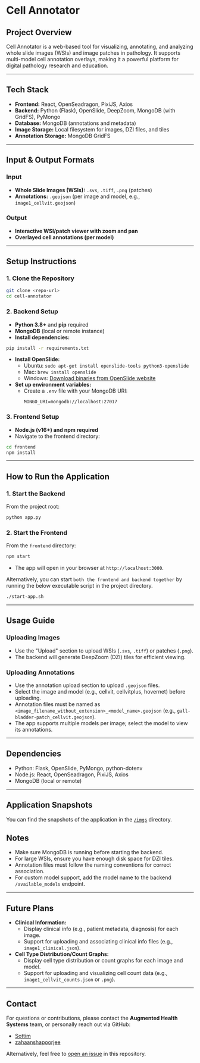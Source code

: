# Cell Annotator

## Project Overview

Cell Annotator is a web-based tool for visualizing, annotating, and analyzing whole slide images (WSIs) and image patches in pathology. It supports multi-model cell annotation overlays, making it a powerful platform for digital pathology research and education.

---

## Tech Stack

- **Frontend:** React, OpenSeadragon, PixiJS, Axios
- **Backend:** Python (Flask), OpenSlide, DeepZoom, MongoDB (with GridFS), PyMongo
- **Database:** MongoDB (annotations and metadata)
- **Image Storage:** Local filesystem for images, DZI files, and tiles
- **Annotation Storage:** MongoDB GridFS

---

## Input & Output Formats

### Input
- **Whole Slide Images (WSIs):** `.svs`, `.tiff`, `.png` (patches)
- **Annotations:** `.geojson` (per image and model, e.g., `image1_cellvit.geojson`)

### Output
- **Interactive WSI/patch viewer with zoom and pan**
- **Overlayed cell annotations (per model)**

---

## Setup Instructions

### 1. Clone the Repository
```bash
git clone <repo-url>
cd cell-annotator
```

### 2. Backend Setup
- **Python 3.8+** and **pip** required
- **MongoDB** (local or remote instance)
- **Install dependencies:**
```bash
pip install -r requirements.txt
```
- **Install OpenSlide:**
  - Ubuntu: `sudo apt-get install openslide-tools python3-openslide`
  - Mac: `brew install openslide`
  - Windows: [Download binaries from OpenSlide website](https://openslide.org/download/)
- **Set up environment variables:**
  - Create a `.env` file with your MongoDB URI:
    ```
    MONGO_URI=mongodb://localhost:27017
    ```

### 3. Frontend Setup
- **Node.js (v16+) and npm required**
- Navigate to the frontend directory:
```bash
cd frontend
npm install
```

---

## How to Run the Application

### 1. Start the Backend
From the project root:
```bash
python app.py
```

### 2. Start the Frontend
From the `frontend` directory:
```bash
npm start
```

- The app will open in your browser at `http://localhost:3000`.

Alternatively, you can start `both the frontend and backend together` by running the below executable script in the project directory.
```bash
./start-app.sh
```

---

## Usage Guide

### Uploading Images
- Use the "Upload" section to upload WSIs (`.svs`, `.tiff`) or patches (`.png`).
- The backend will generate DeepZoom (DZI) tiles for efficient viewing.

### Uploading Annotations
- Use the annotation upload section to upload `.geojson` files.
- Select the image and model (e.g., cellvit, cellvitplus, hovernet) before uploading.
- Annotation files must be named as `<image_filename_without_extension>_<model_name>.geojson` (e.g., `gall-bladder-patch_cellvit.geojson`).
- The app supports multiple models per image; select the model to view its annotations.

---

## Dependencies

- Python: Flask, OpenSlide, PyMongo, python-dotenv
- Node.js: React, OpenSeadragon, PixiJS, Axios
- MongoDB (local or remote)

---

## Application Snapshots

You can find the snapshots of the application in the [`/imgs`](./imgs) directory.


## Notes
- Make sure MongoDB is running before starting the backend.
- For large WSIs, ensure you have enough disk space for DZI tiles.
- Annotation files must follow the naming conventions for correct association.
- For custom model support, add the model name to the backend `/available_models` endpoint.

---

## Future Plans
- **Clinical Information:**
  - Display clinical info (e.g., patient metadata, diagnosis) for each image.
  - Support for uploading and associating clinical info files (e.g., `image1_clinical.json`).
- **Cell Type Distribution/Count Graphs:**
  - Display cell type distribution or count graphs for each image and model.
  - Support for uploading and visualizing cell count data (e.g., `image1_cellvit_counts.json` or `.png`).

---

## Contact

For questions or contributions, please contact the **Augmented Health Systems** team, or personally reach out via GitHub:
- [Sottim](https://github.com/Sottim)
- [zahaanshapoorjee](https://github.com/zahaanshapoorjee)


Alternatively, feel free to [open an issue](../../issues) in this repository.

#####
